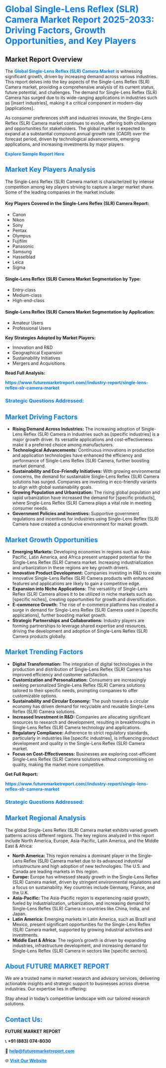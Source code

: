 <h1 style="color: #007BFF;">Global Single-Lens Reflex (SLR) Camera Market Report 2025-2033: Driving Factors, Growth Opportunities, and Key Players</h1>

<section id="overview">
<h2>Market Report Overview</h2>
<p>The <a href="https://www.futuremarketreport.com//industry-report/single-lens-reflex-slr-camera-market" style="color: #007BFF; text-decoration: none;"><strong>Global Single-Lens Reflex (SLR) Camera Market</strong></a> is witnessing significant growth, driven by increasing demand across various industries. This report delves into the key aspects of the Single-Lens Reflex (SLR) Camera market, providing a comprehensive analysis of its current status, future potential, and challenges. The demand for Single-Lens Reflex (SLR) Camera has surged due to its wide-ranging applications in industries such as [insert industries], making it a critical component in modern-day [applications].</p>
<p>As consumer preferences shift and industries innovate, the Single-Lens Reflex (SLR) Camera market continues to evolve, offering both challenges and opportunities for stakeholders. The global market is expected to expand at a substantial compound annual growth rate (CAGR) over the forecast period, driven by technological advancements, emerging applications, and increasing investments by major players.</p>
</section>

<section id="overview">
<p><a href="https://www.futuremarketreport.com//request-sample/reportId=91291" style="color: #007BFF; text-decoration: none;"><strong>Explore Sample Report Here</strong></a></p>
</section>

<section id="key-players">
<h2 style="color: #007BFF;">Market Key Players Analysis</h2>
<p>The Single-Lens Reflex (SLR) Camera market is characterized by intense competition among key players striving to capture a larger market share. Some of the leading companies in the market include:</p>
<h4>Key Players Covered in the Single-Lens Reflex (SLR) Camera Report:</h4>
<ul><li>Canon</li><li>Nikon</li><li>Sony</li><li>Pentax</li><li>Olympus</li><li>Fujifilm</li><li>Panasonic</li><li>Samsung</li><li>Hasselblad</li><li>Leica</li><li>Sigma</li></ul>
<h4>Single-Lens Reflex (SLR) Camera Market Segmentation by Type:</h4>
<ul><li>Entry-class</li><li>Medium-class</li><li>High-end-class</li></ul>

<h4>Single-Lens Reflex (SLR) Camera Market Segmentation by Application:</h4>
<ul><li>Amateur Users</li><li>Professional Users</li></ul>
<p><strong>Key Strategies Adopted by Market Players:</strong></p>
<ul>
<li>Innovation and R&D</li>
<li>Geographical Expansion</li>
<li>Sustainability Initiatives</li>
<li>Mergers and Acquisitions</li>
</ul>
</section>

<section>
<p><strong>Read Full Analysis: </strong></p><a href="https://www.futuremarketreport.com//industry-report/single-lens-reflex-slr-camera-market" style="color: #007BFF; text-decoration: none;"><strong>https://www.futuremarketreport.com//industry-report/single-lens-reflex-slr-camera-market</strong></a>
<h3 style="color: #007BFF;">Strategic Questions Addressed:</h3>
</section>

<section id="driving-factors">
<h2 style="color: #007BFF;">Market Driving Factors</h2>
<ul>
<li><strong>Rising Demand Across Industries:</strong> The increasing adoption of Single-Lens Reflex (SLR) Camera in industries such as [specific industries] is a major growth driver. Its versatile applications and cost-effectiveness make it a preferred choice among manufacturers.</li>
<li><strong>Technological Advancements:</strong> Continuous innovations in production and application technologies have enhanced the efficiency and performance of Single-Lens Reflex (SLR) Camera, further boosting market demand.</li>
<li><strong>Sustainability and Eco-Friendly Initiatives:</strong> With growing environmental concerns, the demand for sustainable Single-Lens Reflex (SLR) Camera solutions has surged. Companies are investing in eco-friendly variants to align with global sustainability goals.</li>
<li><strong>Growing Population and Urbanization:</strong> The rising global population and rapid urbanization have increased the demand for [specific products], where Single-Lens Reflex (SLR) Camera plays a vital role in meeting consumer needs.</li>
<li><strong>Government Policies and Incentives:</strong> Supportive government regulations and incentives for industries using Single-Lens Reflex (SLR) Camera have created a conducive environment for market growth.</li>
</ul>
</section>

<section id="growth-opportunities">
<h2 style="color: #007BFF;">Market Growth Opportunities</h2>
<ul>
<li><strong>Emerging Markets:</strong> Developing economies in regions such as Asia-Pacific, Latin America, and Africa present untapped potential for the Single-Lens Reflex (SLR) Camera market. Increasing industrialization and urbanization in these regions are key growth drivers.</li>
<li><strong>Innovative Product Development:</strong> Companies investing in R&D to create innovative Single-Lens Reflex (SLR) Camera products with enhanced features and applications are likely to gain a competitive edge.</li>
<li><strong>Expansion into Niche Applications:</strong> The versatility of Single-Lens Reflex (SLR) Camera allows it to be utilized in niche markets such as [specific niches], creating opportunities for growth and diversification.</li>
<li><strong>E-commerce Growth:</strong> The rise of e-commerce platforms has created a surge in demand for Single-Lens Reflex (SLR) Camera used in [specific applications], further boosting market growth.</li>
<li><strong>Strategic Partnerships and Collaborations:</strong> Industry players are forming partnerships to leverage shared expertise and resources, driving the development and adoption of Single-Lens Reflex (SLR) Camera products globally.</li>
</ul>
</section>

<section id="trending-factors">
<h2 style="color: #007BFF;">Market Trending Factors</h2>
<ul>
<li><strong>Digital Transformation:</strong> The integration of digital technologies in the production and distribution of Single-Lens Reflex (SLR) Camera has improved efficiency and customer satisfaction.</li>
<li><strong>Customization and Personalization:</strong> Consumers are increasingly seeking personalized Single-Lens Reflex (SLR) Camera solutions tailored to their specific needs, prompting companies to offer customizable options.</li>
<li><strong>Sustainability and Circular Economy:</strong> The push towards a circular economy has driven demand for recyclable and reusable Single-Lens Reflex (SLR) Camera solutions.</li>
<li><strong>Increased Investment in R&D:</strong> Companies are allocating significant resources to research and development, resulting in breakthroughs in Single-Lens Reflex (SLR) Camera technology and applications.</li>
<li><strong>Regulatory Compliance:</strong> Adherence to strict regulatory standards, particularly in industries like [specific industries], is influencing product development and quality in the Single-Lens Reflex (SLR) Camera market.</li>
<li><strong>Focus on Cost-Effectiveness:</strong> Businesses are exploring cost-efficient Single-Lens Reflex (SLR) Camera solutions without compromising on quality, making the market more competitive.</li>
</ul>
</section>

<section>
<p><strong>Get Full Report: </strong></p><a href="https://www.futuremarketreport.com//industry-report/single-lens-reflex-slr-camera-market" style="color: #007BFF; text-decoration: none;"><strong>https://www.futuremarketreport.com//industry-report/single-lens-reflex-slr-camera-market</strong></a>
<h3 style="color: #007BFF;">Strategic Questions Addressed:</h3>
</section>


<section id="regional-analysis">
<h2 style="color: #007BFF;">Market Regional Analysis</h2>
<p>The global Single-Lens Reflex (SLR) Camera market exhibits varied growth patterns across different regions. The key regions analyzed in this report include North America, Europe, Asia-Pacific, Latin America, and the Middle East & Africa:</p>
<ul>
<li><strong>North America:</strong> This region remains a dominant player in the Single-Lens Reflex (SLR) Camera market due to its advanced industrial infrastructure and high adoption of new technologies. The U.S. and Canada are leading markets in this region.</li>
<li><strong>Europe:</strong> Europe has witnessed steady growth in the Single-Lens Reflex (SLR) Camera market, driven by stringent environmental regulations and a focus on sustainability. Key countries include Germany, France, and the U.K.</li>
<li><strong>Asia-Pacific:</strong> The Asia-Pacific region is experiencing rapid growth, fueled by industrialization, urbanization, and increasing demand for Single-Lens Reflex (SLR) Camera in countries like China, India, and Japan.</li>
<li><strong>Latin America:</strong> Emerging markets in Latin America, such as Brazil and Mexico, present significant opportunities for the Single-Lens Reflex (SLR) Camera market, supported by growing industrial activities and investments.</li>
<li><strong>Middle East & Africa:</strong> The region’s growth is driven by expanding industries, infrastructure development, and increasing demand for Single-Lens Reflex (SLR) Camera in sectors like [specific sectors].</li>
</ul>
</section>

<footer>
<h2 style="color: #007BFF;">About FUTURE MARKET REPORT</h2>
<p>We are a trusted name in market research and advisory services, delivering actionable insights and strategic support to businesses across diverse industries. Our expertise lies in offering:</p>

<p>Stay ahead in today’s competitive landscape with our tailored research solutions.</p>

<h2 style="color: #007BFF;">Contact Us:</h2>
<p><strong>FUTURE MARKET REPORT</strong></p>
<p>📞 <strong>+91 (883) 074-8030</strong></p>
<p>📧 <strong><a href="mailto:help@futuremarketreport.com" style="color: #007BFF;">help@futuremarketreport.com</a></strong></p>
<p>🌐 <strong><a href="https://www.futuremarketreport.com/" style="color: #007BFF;">Visit Our Website</a></strong></p>
</footer>